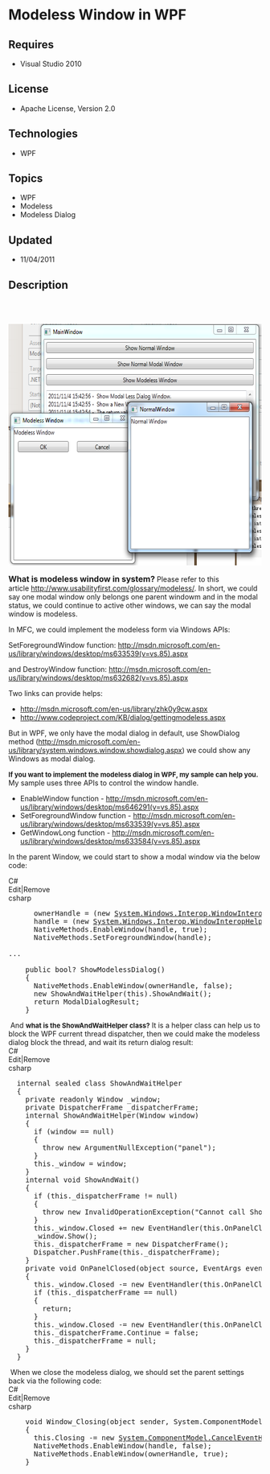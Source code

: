 # Modeless Window in WPF
## Requires
- Visual Studio 2010
## License
- Apache License, Version 2.0
## Technologies
- WPF
## Topics
- WPF
- Modeless
- Modeless Dialog
## Updated
- 11/04/2011
## Description

<p>&nbsp;</p>
<p>&nbsp;<img src="45572-untitled.png" alt="" width="609" height="480"></p>
<p><strong><span style="font-size:medium">What is modeless window in system?</span></strong> Please refer to this article&nbsp;<a href="http://www.usabilityfirst.com/glossary/modeless/">http://www.usabilityfirst.com/glossary/modeless/</a>. In short, we could
 say one modal window only belongs one parent windowm and in the modal status, we could continue to active other windows, we can say the modal window is modeless.</p>
<p>In MFC, we could implement the modeless form via Windows APIs:</p>
<p>SetForegroundWindow function: <a href="http://msdn.microsoft.com/en-us/library/windows/desktop/ms633539(v=vs.85).aspx">
http://msdn.microsoft.com/en-us/library/windows/desktop/ms633539(v=vs.85).aspx</a></p>
<p>and DestroyWindow function: <a href="http://msdn.microsoft.com/en-us/library/windows/desktop/ms632682(v=vs.85).aspx">
http://msdn.microsoft.com/en-us/library/windows/desktop/ms632682(v=vs.85).aspx</a></p>
<p>Two links can provide helps:</p>
<ul>
<li><a href="http://msdn.microsoft.com/en-us/library/zhk0y9cw.aspx">http://msdn.microsoft.com/en-us/library/zhk0y9cw.aspx</a>
</li><li><a href="http://www.codeproject.com/KB/dialog/gettingmodeless.aspx">http://www.codeproject.com/KB/dialog/gettingmodeless.aspx</a>
</li></ul>
<p>But in WPF, we only have the modal dialog in default, use ShowDialog method (<a href="http://msdn.microsoft.com/en-us/library/system.windows.window.showdialog.aspx">http://msdn.microsoft.com/en-us/library/system.windows.window.showdialog.aspx</a>)&nbsp;we
 could show any Windows as modal dialog.</p>
<p><span style="font-size:small"><strong>If you want to implement the modeless dialog in WPF, my sample can help you.</strong></span> My sample uses three APIs to control the window handle.</p>
<ul>
<li>EnableWindow function - <a href="http://msdn.microsoft.com/en-us/library/windows/desktop/ms646291(v=vs.85).aspx">
http://msdn.microsoft.com/en-us/library/windows/desktop/ms646291(v=vs.85).aspx</a>
</li><li>SetForegroundWindow function - <a href="http://msdn.microsoft.com/en-us/library/windows/desktop/ms633539(v=vs.85).aspx">
http://msdn.microsoft.com/en-us/library/windows/desktop/ms633539(v=vs.85).aspx</a>
</li><li>GetWindowLong function - <a href="http://msdn.microsoft.com/en-us/library/windows/desktop/ms633584(v=vs.85).aspx">
http://msdn.microsoft.com/en-us/library/windows/desktop/ms633584(v=vs.85).aspx</a>
</li></ul>
<p>In the parent Window, we could start to show a modal window via the below code:</p>
<div class="scriptcode">
<div class="pluginEditHolder" pluginCommand="mceScriptCode">
<div class="title"><span>C#</span></div>
<div class="pluginLinkHolder"><span class="pluginEditHolderLink">Edit</span>|<span class="pluginRemoveHolderLink">Remove</span></div>
<span class="hidden">csharp</span>

<div class="preview">
<pre class="csharp">&nbsp;&nbsp;&nbsp;&nbsp;&nbsp;&nbsp;ownerHandle&nbsp;=&nbsp;(<span class="cs__keyword">new</span>&nbsp;<a class="libraryLink" href="http://msdn.microsoft.com/en-US/library/System.Windows.Interop.WindowInteropHelper.aspx" target="_blank" title="Auto generated link to System.Windows.Interop.WindowInteropHelper">System.Windows.Interop.WindowInteropHelper</a>(<span class="cs__keyword">this</span>.Owner)).Handle;&nbsp;
&nbsp;&nbsp;&nbsp;&nbsp;&nbsp;&nbsp;handle&nbsp;=&nbsp;(<span class="cs__keyword">new</span>&nbsp;<a class="libraryLink" href="http://msdn.microsoft.com/en-US/library/System.Windows.Interop.WindowInteropHelper.aspx" target="_blank" title="Auto generated link to System.Windows.Interop.WindowInteropHelper">System.Windows.Interop.WindowInteropHelper</a>(<span class="cs__keyword">this</span>)).Handle;&nbsp;
&nbsp;&nbsp;&nbsp;&nbsp;&nbsp;&nbsp;NativeMethods.EnableWindow(handle,&nbsp;<span class="cs__keyword">true</span>);&nbsp;
&nbsp;&nbsp;&nbsp;&nbsp;&nbsp;&nbsp;NativeMethods.SetForegroundWindow(handle);&nbsp;
&nbsp;
...&nbsp;
&nbsp;
&nbsp;&nbsp;&nbsp;&nbsp;<span class="cs__keyword">public</span>&nbsp;<span class="cs__keyword">bool</span>?&nbsp;ShowModelessDialog()&nbsp;
&nbsp;&nbsp;&nbsp;&nbsp;{&nbsp;
&nbsp;&nbsp;&nbsp;&nbsp;&nbsp;&nbsp;NativeMethods.EnableWindow(ownerHandle,&nbsp;<span class="cs__keyword">false</span>);&nbsp;
&nbsp;&nbsp;&nbsp;&nbsp;&nbsp;&nbsp;<span class="cs__keyword">new</span>&nbsp;ShowAndWaitHelper(<span class="cs__keyword">this</span>).ShowAndWait();&nbsp;
&nbsp;&nbsp;&nbsp;&nbsp;&nbsp;&nbsp;<span class="cs__keyword">return</span>&nbsp;ModalDialogResult;&nbsp;
&nbsp;&nbsp;&nbsp;&nbsp;}</pre>
</div>
</div>
</div>
<div class="endscriptcode">&nbsp;And <span style="font-size:small"><strong>what is the ShowAndWaitHelper class?</strong></span> It is a helper class can help us to block the WPF current thread dispatcher, then we could make the modeless dialog block the thread,
 and wait its return dialog result:</div>
<div class="endscriptcode">
<div class="scriptcode">
<div class="pluginEditHolder" pluginCommand="mceScriptCode">
<div class="title"><span>C#</span></div>
<div class="pluginLinkHolder"><span class="pluginEditHolderLink">Edit</span>|<span class="pluginRemoveHolderLink">Remove</span></div>
<span class="hidden">csharp</span>

<div class="preview">
<pre class="js">&nbsp;&nbsp;internal&nbsp;sealed&nbsp;class&nbsp;ShowAndWaitHelper&nbsp;
&nbsp;&nbsp;<span class="js__brace">{</span>&nbsp;
&nbsp;&nbsp;&nbsp;&nbsp;private&nbsp;readonly&nbsp;Window&nbsp;_window;&nbsp;
&nbsp;&nbsp;&nbsp;&nbsp;private&nbsp;DispatcherFrame&nbsp;_dispatcherFrame;&nbsp;
&nbsp;&nbsp;&nbsp;&nbsp;internal&nbsp;ShowAndWaitHelper(Window&nbsp;window)&nbsp;
&nbsp;&nbsp;&nbsp;&nbsp;<span class="js__brace">{</span>&nbsp;
&nbsp;&nbsp;&nbsp;&nbsp;&nbsp;&nbsp;<span class="js__statement">if</span>&nbsp;(window&nbsp;==&nbsp;null)&nbsp;
&nbsp;&nbsp;&nbsp;&nbsp;&nbsp;&nbsp;<span class="js__brace">{</span>&nbsp;
&nbsp;&nbsp;&nbsp;&nbsp;&nbsp;&nbsp;&nbsp;&nbsp;<span class="js__statement">throw</span>&nbsp;<span class="js__operator">new</span>&nbsp;ArgumentNullException(<span class="js__string">&quot;panel&quot;</span>);&nbsp;
&nbsp;&nbsp;&nbsp;&nbsp;&nbsp;&nbsp;<span class="js__brace">}</span>&nbsp;
&nbsp;&nbsp;&nbsp;&nbsp;&nbsp;&nbsp;<span class="js__operator">this</span>._window&nbsp;=&nbsp;window;&nbsp;
&nbsp;&nbsp;&nbsp;&nbsp;<span class="js__brace">}</span>&nbsp;
&nbsp;&nbsp;&nbsp;&nbsp;internal&nbsp;<span class="js__operator">void</span>&nbsp;ShowAndWait()&nbsp;
&nbsp;&nbsp;&nbsp;&nbsp;<span class="js__brace">{</span>&nbsp;
&nbsp;&nbsp;&nbsp;&nbsp;&nbsp;&nbsp;<span class="js__statement">if</span>&nbsp;(<span class="js__operator">this</span>._dispatcherFrame&nbsp;!=&nbsp;null)&nbsp;
&nbsp;&nbsp;&nbsp;&nbsp;&nbsp;&nbsp;<span class="js__brace">{</span>&nbsp;
&nbsp;&nbsp;&nbsp;&nbsp;&nbsp;&nbsp;&nbsp;&nbsp;<span class="js__statement">throw</span>&nbsp;<span class="js__operator">new</span>&nbsp;InvalidOperationException(<span class="js__string">&quot;Cannot&nbsp;call&nbsp;ShowAndWait&nbsp;while&nbsp;waiting&nbsp;for&nbsp;a&nbsp;previous&nbsp;call&nbsp;to&nbsp;ShowAndWait&nbsp;to&nbsp;return.&quot;</span>);&nbsp;
&nbsp;&nbsp;&nbsp;&nbsp;&nbsp;&nbsp;<span class="js__brace">}</span>&nbsp;
&nbsp;&nbsp;&nbsp;&nbsp;&nbsp;&nbsp;<span class="js__operator">this</span>._window.Closed&nbsp;&#43;=&nbsp;<span class="js__operator">new</span>&nbsp;EventHandler(<span class="js__operator">this</span>.OnPanelClosed);&nbsp;
&nbsp;&nbsp;&nbsp;&nbsp;&nbsp;&nbsp;_window.Show();&nbsp;
&nbsp;&nbsp;&nbsp;&nbsp;&nbsp;&nbsp;<span class="js__operator">this</span>._dispatcherFrame&nbsp;=&nbsp;<span class="js__operator">new</span>&nbsp;DispatcherFrame();&nbsp;
&nbsp;&nbsp;&nbsp;&nbsp;&nbsp;&nbsp;Dispatcher.PushFrame(<span class="js__operator">this</span>._dispatcherFrame);&nbsp;
&nbsp;&nbsp;&nbsp;&nbsp;<span class="js__brace">}</span>&nbsp;
&nbsp;&nbsp;&nbsp;&nbsp;private&nbsp;<span class="js__operator">void</span>&nbsp;OnPanelClosed(object&nbsp;source,&nbsp;EventArgs&nbsp;eventArgs)&nbsp;
&nbsp;&nbsp;&nbsp;&nbsp;<span class="js__brace">{</span>&nbsp;
&nbsp;&nbsp;&nbsp;&nbsp;&nbsp;&nbsp;<span class="js__operator">this</span>._window.Closed&nbsp;-=&nbsp;<span class="js__operator">new</span>&nbsp;EventHandler(<span class="js__operator">this</span>.OnPanelClosed);&nbsp;
&nbsp;&nbsp;&nbsp;&nbsp;&nbsp;&nbsp;<span class="js__statement">if</span>&nbsp;(<span class="js__operator">this</span>._dispatcherFrame&nbsp;==&nbsp;null)&nbsp;
&nbsp;&nbsp;&nbsp;&nbsp;&nbsp;&nbsp;<span class="js__brace">{</span>&nbsp;
&nbsp;&nbsp;&nbsp;&nbsp;&nbsp;&nbsp;&nbsp;&nbsp;<span class="js__statement">return</span>;&nbsp;
&nbsp;&nbsp;&nbsp;&nbsp;&nbsp;&nbsp;<span class="js__brace">}</span>&nbsp;
&nbsp;&nbsp;&nbsp;&nbsp;&nbsp;&nbsp;<span class="js__operator">this</span>._window.Closed&nbsp;-=&nbsp;<span class="js__operator">new</span>&nbsp;EventHandler(<span class="js__operator">this</span>.OnPanelClosed);&nbsp;
&nbsp;&nbsp;&nbsp;&nbsp;&nbsp;&nbsp;<span class="js__operator">this</span>._dispatcherFrame.Continue&nbsp;=&nbsp;false;&nbsp;
&nbsp;&nbsp;&nbsp;&nbsp;&nbsp;&nbsp;<span class="js__operator">this</span>._dispatcherFrame&nbsp;=&nbsp;null;&nbsp;
&nbsp;&nbsp;&nbsp;&nbsp;<span class="js__brace">}</span>&nbsp;
&nbsp;&nbsp;<span class="js__brace">}</span></pre>
</div>
</div>
</div>
<div class="endscriptcode">&nbsp;When we close the modeless dialog, we should set the parent settings back via the following code:</div>
<div class="endscriptcode">
<div class="scriptcode">
<div class="pluginEditHolder" pluginCommand="mceScriptCode">
<div class="title"><span>C#</span></div>
<div class="pluginLinkHolder"><span class="pluginEditHolderLink">Edit</span>|<span class="pluginRemoveHolderLink">Remove</span></div>
<span class="hidden">csharp</span>

<div class="preview">
<pre class="js">&nbsp;&nbsp;&nbsp;&nbsp;<span class="js__operator">void</span>&nbsp;Window_Closing(object&nbsp;sender,&nbsp;System.ComponentModel.CancelEventArgs&nbsp;e)&nbsp;
&nbsp;&nbsp;&nbsp;&nbsp;<span class="js__brace">{</span>&nbsp;
&nbsp;&nbsp;&nbsp;&nbsp;&nbsp;&nbsp;<span class="js__operator">this</span>.Closing&nbsp;-=&nbsp;<span class="js__operator">new</span>&nbsp;<a class="libraryLink" href="http://msdn.microsoft.com/en-US/library/System.ComponentModel.CancelEventHandler.aspx" target="_blank" title="Auto generated link to System.ComponentModel.CancelEventHandler">System.ComponentModel.CancelEventHandler</a>(Window_Closing);&nbsp;
&nbsp;&nbsp;&nbsp;&nbsp;&nbsp;&nbsp;NativeMethods.EnableWindow(handle,&nbsp;false);&nbsp;
&nbsp;&nbsp;&nbsp;&nbsp;&nbsp;&nbsp;NativeMethods.EnableWindow(ownerHandle,&nbsp;true);&nbsp;
&nbsp;&nbsp;&nbsp;&nbsp;<span class="js__brace">}</span></pre>
</div>
</div>
</div>
<div class="endscriptcode">&nbsp;</div>
</div>
</div>
<div class="endscriptcode">&nbsp;</div>
<div class="endscriptcode">&nbsp;</div>
